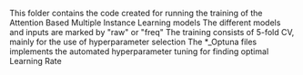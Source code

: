 This folder contains the code created for running the training of the Attention Based Multiple Instance Learning models
The different models and inputs are marked by "raw" or "freq"
The training consists of 5-fold CV, mainly for the use of hyperparameter selection 
The *_Optuna files implements the automated hyperparameter tuning for finding optimal Learning Rate 
